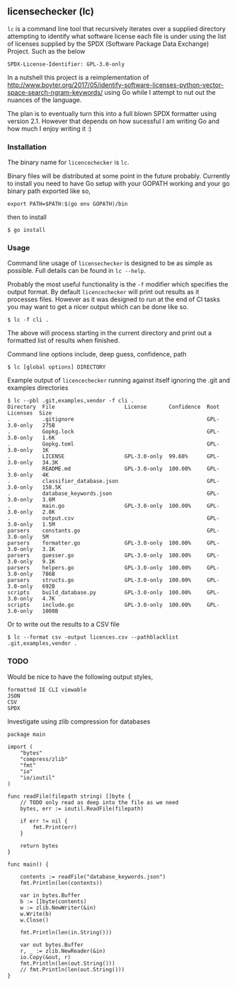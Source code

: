 licensechecker (lc)
-------------------
`lc` is a command line tool that recursively iterates over a supplied directory
attempting to identify what software license each file is under using the list
of licenses supplied by the SPDX (Software Package Data Exchange) Project. Such as the below

`SPDX-License-Identifier: GPL-3.0-only`

In a nutshell this project is a reimplementation of http://www.boyter.org/2017/05/identify-software-licenses-python-vector-space-search-ngram-keywords/ using Go while I attempt to nut out the nuances of the language. 

The plan is to eventually turn this into a full blown SPDX formatter using version 2.1. However that depends on how sucessful I am writing Go and how much I enjoy writing it :)

### Installation

The binary name for `licencechecker` is `lc`.

Binary files will be distributed at some point in the future probably. Currently to install you need to have Go setup with your GOPATH working and your go binary path exported like so,

```
export PATH=$PATH:$(go env GOPATH)/bin
```

then to install

```
$ go install
```


### Usage

Command line usage of `licensechecker` is designed to be as simple as possible.
Full details can be found in `lc --help`.

Probably the most useful functionality is the `-f` modifier which specifies the output format.
By default `licencechecker` will print out results as it processes files. However as it was designed
to run at the end of CI tasks you may want to get a nicer output which can be done like so.

```
$ lc -f cli .
```

The above will process starting in the current directory and print out a formatted list of results when finished.

Command line options include, deep guess, confidence, path

```
$ lc [global options] DIRECTORY
```

Example output of `licencechecker` running against itself ignoring the .git and examples directories

```
$ lc --pbl .git,examples,vendor -f cli .
Directory  File                      License       Confidence  Root Licenses  Size
.          .gitignore                                          GPL-3.0-only   275B
.          Gopkg.lock                                          GPL-3.0-only   1.6K
.          Gopkg.toml                                          GPL-3.0-only   1K
.          LICENSE                   GPL-3.0-only  99.68%      GPL-3.0-only   34.3K
.          README.md                 GPL-3.0-only  100.00%     GPL-3.0-only   4K
.          classifier_database.json                            GPL-3.0-only   158.5K
.          database_keywords.json                              GPL-3.0-only   3.6M
.          main.go                   GPL-3.0-only  100.00%     GPL-3.0-only   2.8K
.          output.csv                                          GPL-3.0-only   1.5M
parsers    constants.go                                        GPL-3.0-only   5M
parsers    formatter.go              GPL-3.0-only  100.00%     GPL-3.0-only   3.1K
parsers    guesser.go                GPL-3.0-only  100.00%     GPL-3.0-only   9.1K
parsers    helpers.go                GPL-3.0-only  100.00%     GPL-3.0-only   786B
parsers    structs.go                GPL-3.0-only  100.00%     GPL-3.0-only   692B
scripts    build_database.py         GPL-3.0-only  100.00%     GPL-3.0-only   4.7K
scripts    include.go                GPL-3.0-only  100.00%     GPL-3.0-only   1008B
```

Or to write out the results to a CSV file

```
$ lc --format csv -output licences.csv --pathblacklist .git,examples,vendor .
```


### TODO

Would be nice to have the following output styles,

	formatted IE CLI viewable
	JSON
	CSV
	SPDX


Investigate using zlib compression for databases

```
package main

import (
	"bytes"
	"compress/zlib"
	"fmt"
	"io"
	"io/ioutil"
)

func readFile(filepath string) []byte {
	// TODO only read as deep into the file as we need
	bytes, err := ioutil.ReadFile(filepath)

	if err != nil {
		fmt.Print(err)
	}

	return bytes
}

func main() {

	contents := readFile("database_keywords.json")
	fmt.Println(len(contents))

	var in bytes.Buffer
	b := []byte(contents)
	w := zlib.NewWriter(&in)
	w.Write(b)
	w.Close()

	fmt.Println(len(in.String()))

	var out bytes.Buffer
	r, _ := zlib.NewReader(&in)
	io.Copy(&out, r)
	fmt.Println(len(out.String()))
	// fmt.Println(len(out.String()))
}
```